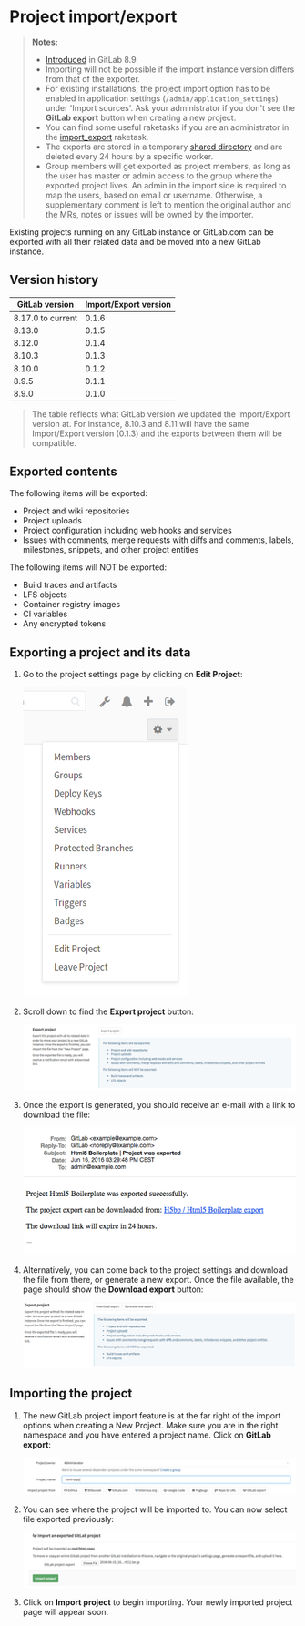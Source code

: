 # Project import/export

>**Notes:**
>
>  - [Introduced][ce-3050] in GitLab 8.9.
>  - Importing will not be possible if the import instance version differs from
>    that of the exporter.
>  - For existing installations, the project import option has to be enabled in
>    application settings (`/admin/application_settings`) under 'Import sources'.
>    Ask your administrator if you don't see the **GitLab export** button when
>    creating a new project.
>  - You can find some useful raketasks if you are an administrator in the
>    [import_export](../../../administration/raketasks/project_import_export.md)
>    raketask.
>  - The exports are stored in a temporary [shared directory][tmp] and are deleted
>    every 24 hours by a specific worker.
>  - Group members will get exported as project members, as long as the user has
>    master or admin access to the group where the exported project lives. An admin
>    in the import side is required to map the users, based on email or username.
>    Otherwise, a supplementary comment is left to mention the original author and
>    the MRs, notes or issues will be owned by the importer.

Existing projects running on any GitLab instance or GitLab.com can be exported
with all their related data and be moved into a new GitLab instance.

## Version history

| GitLab version | Import/Export version |
| -------- | -------- |
| 8.17.0 to current  | 0.1.6    |
| 8.13.0   | 0.1.5    |
| 8.12.0   | 0.1.4    |
| 8.10.3   | 0.1.3    |
| 8.10.0   | 0.1.2    |
| 8.9.5    | 0.1.1    |
| 8.9.0    | 0.1.0    |

 > The table reflects what GitLab version we updated the Import/Export version at.
 > For instance, 8.10.3 and 8.11 will have the same Import/Export version (0.1.3)
 > and the exports between them will be compatible.

## Exported contents

The following items will be exported:

- Project and wiki repositories
- Project uploads
- Project configuration including web hooks and services
- Issues with comments, merge requests with diffs and comments, labels, milestones, snippets,
  and other project entities

The following items will NOT be exported:

- Build traces and artifacts
- LFS objects
- Container registry images
- CI variables
- Any encrypted tokens

## Exporting a project and its data

1. Go to the project settings page by clicking on **Edit Project**:

    ![Project settings button](img/settings_edit_button.png)

1. Scroll down to find the **Export project** button:

    ![Export button](img/import_export_export_button.png)

1. Once the export is generated, you should receive an e-mail with a link to
   download the file:

    ![Email download link](img/import_export_mail_link.png)

1. Alternatively, you can come back to the project settings and download the
   file from there, or generate a new export. Once the file available, the page
   should show the **Download export** button:

    ![Download export](img/import_export_download_export.png)

## Importing the project

1. The new GitLab project import feature is at the far right of the import
   options when creating a New Project. Make sure you are in the right namespace
   and you have entered a project name. Click on **GitLab export**:

    ![New project](img/import_export_new_project.png)

1. You can see where the project will be imported to. You can now select file
   exported previously:

    ![Select file](img/import_export_select_file.png)

1. Click on **Import project** to begin importing. Your newly imported project
   page will appear soon.

[ce-3050]: https://gitlab.com/gitlab-org/gitlab-ce/issues/3050
[tmp]: ../../../development/shared_files.md
